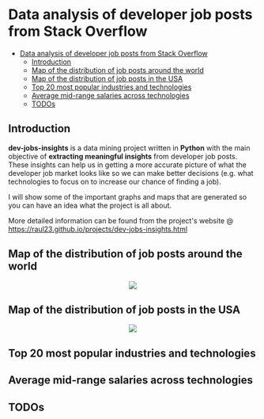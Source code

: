 # Data analysis of developer job posts from Stack Overflow

<!-- TOC depthFrom:1 depthTo:6 withLinks:1 updateOnSave:1 orderedList:0 -->

- [Data analysis of developer job posts from Stack Overflow](#data-analysis-of-developer-job-posts-from-stack-overflow)
	- [Introduction](#introduction)
	- [Map of the distribution of job posts around the world](#map-of-the-distribution-of-job-posts-around-the-world)
	- [Map of the distribution of job posts in the USA](#map-of-the-distribution-of-job-posts-in-the-usa)
	- [Top 20 most popular industries and technologies](#top-20-most-popular-industries-and-technologies)
	- [Average mid-range salaries across technologies](#average-mid-range-salaries-across-technologies)
	- [TODOs](#todos)

<!-- /TOC -->

## Introduction
**dev-jobs-insights** is a data mining project written in **Python** with the
main objective of **extracting meaningful insights** from developer job posts.
These insights can help us in getting a more accurate picture of what the
developer job market looks like so we can make better decisions (e.g. what
technologies to focus on to increase our chance of finding a job).

I will show some of the important graphs and maps that are generated so you can
have an idea what the project is all about.

More detailed information can be found from the project's website @
https://raul23.github.io/projects/dev-jobs-insights.html

## Map of the distribution of job posts around the world
<p align="center"><img src="https://bit.ly/2OvqmLG"/></p>
<p align="center"></p>

## Map of the distribution of job posts in the USA
<p align="center"><img src="https://bit.ly/2yeqN2W"/></p>
<p align="center"></p>

## Top 20 most popular industries and technologies

## Average mid-range salaries across technologies

## TODOs
